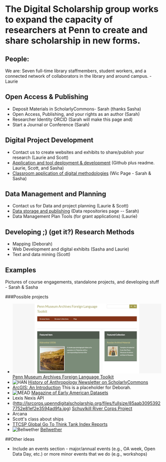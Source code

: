 # The Digital Scholarship group works to expand the capacity of researchers at Penn to create and share scholarship in new forms.

## People:
We are: Seven full-time library staffmembers, student workers, and a connected network of collaborators in the library and around campus. - Laurie

## Open Access & Publishing

* Deposit Materials in ScholarlyCommons- Sarah (thanks Sasha)
* Open Access, Publishing, and your rights as an author (Sarah)
* Researcher Identity ORCID (Sarah will make this page and)
* Start a Journal or Conference (Sarah)


## Digital Project Development

* Contact us to create websites and exhibits to share/publish your research (Laurie and Scott)
* [Application and tool deployment & development](https://github.com/upenndigitalscholarship "Penn Digital Scholarship Github") (Github plus readme. Laurie, Scott, and Sasha)
* [Classroom application of digital methodologies](http://commons.library.upenn.edu/new-media-showcase "WIC New Media Showcase")  (Wic Page - Sarah & Sasha)

## Data Management and Planning

* Contact us for Data and project planning (Laurie & Scott)
* [Data storage and publishing](http://guides.library.upenn.edu/dmp/datarepos "Data Management Plans Guide: Data Repositories") (Data repositories page -- Sarah)
* Data Management Plan Tools (for grant applications) (Laurie)

## Developing ;) (get it?) Research Methods

* Mapping (Deborah)
* Web Development and digital exhibits (Sasha and Laurie)
* Text and data mining (Scott)


## Examples
Pictures of course engagements, standalone projects, and developing stuff -  Sarah & Sasha

###Possible projects

* ![alt text](https://github.com/upenndigitalscholarship/DS-website/blob/master/foreign_lang_toolkit.jpg?raw=true "Penn Museum Archives Foreign Language Toolkit")[Penn Museum Archives Foreign Language Toolkit](http://pmarchivesfltoolkit.omeka.net/)
* ![HAN](http://repository.upenn.edu/assets/md5images/d8e28f79c124341c07c1395d37e504ed.gif "Histor of Anthropology Newsletter") [History of Anthropology Newsletter on ScholarlyCommons](http://repository.upenn.edu/han/)
* [ArcGIS: An Introduction](http://guides.library.upenn.edu/introtoarcgis) This is a placeholder for Deborah.
* ![MEAD](http://repository.upenn.edu/assets/md5images/78af8fe2331db9620631cf3231775584.gif) [Magazine of Early American Datasets](http://repository.upenn.edu/mead/)
* Lexis Nexis API
* (http://lsrcorps.upenndigitalscholarship.org/files/fullsize/85aab30953927752e81ef2e3594ad9fa.jpg) [Schuylkill River Corps Project](http://lsrcorps.upenndigitalscholarship.org/)
* Arcana
* Scott's class about ships
* [TTCSP Global Go To Think Tank Index Reports](http://repository.upenn.edu/think_tanks/)
* ![Bellwether](http://repository.upenn.edu/assets/md5images/d4798301147d16a8bfdbdcd485f24a16.gif "Bellwether Magaine") [Bellwether](http://repository.upenn.edu/bellwether/)

##Other ideas
* Include an events section - major/annual events (e.g., OA week, Open Data Day, etc.) or more minor events that we do (e.g., workshops)
